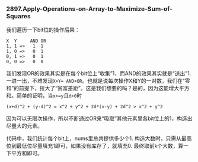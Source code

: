 ### 2897.Apply-Operations-on-Array-to-Maximize-Sum-of-Squares

我们遍历一下bit位的操作后果：
```
X  Y     AND OR
1, 1 =>   1  1
1, 0 =>   0  1
0, 1 =>   0  1
0, 0 =>   0  0
```
我们发现OR的效果其实是在每个bit位上“收集”1，而AND的效果其实就是“送出”1. 一进一出，不难发现`X+Y= AND+OR`。也就是说每次操作X和Y的一对数，我们在“零和”的前提下，拉大了“贫富差距”。这是我们想要的吗？是的，因为这能增大平方和。简单的证明，当`x>=y`且`d>0`时
```
(x+d)^2 + (y-d)^2 = x^2 + y^2 + 2d*(x-y) + 2d^2 > x^2 + y^2 
```

因为可以无限次操作，所以不断通过OR来“吸取”其他元素里各bit位上的1，构造出尽量大的元素。

代码中，我们统计每个bit上，nums里总共提供多少个1. 构造大数时，只需从最高位到最低位尽量填充1即可，如果没有库存了，就填充0. 最终取前k个大数，算一下平方和即可。
